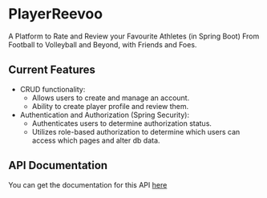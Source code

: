 # PlayerReevoo
A Platform to Rate and Review your Favourite Athletes (in Spring Boot)
From Football to Volleyball and Beyond, with Friends and Foes.

## Current Features
* CRUD functionality:
  * Allows users to create and manage an account.
  * Ability to create player profile and review them.
* Authentication and Authorization (Spring Security):
  * Authenticates users to determine authorization status.
  * Utilizes role-based authorization to determine which users can access which pages and alter db data.
  
## API Documentation
  You can get the documentation for this API [here](https://documenter.getpostman.com/view/28804282/2s9YC1XaFJ)

   

